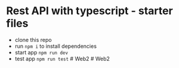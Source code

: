 # Rest API with typescript - starter files

- clone this repo
- run `npm i` to install dependencies
- start app `npm run dev`
- test app `npm run test`
#   W e b 2  
 #   W e b 2  
 